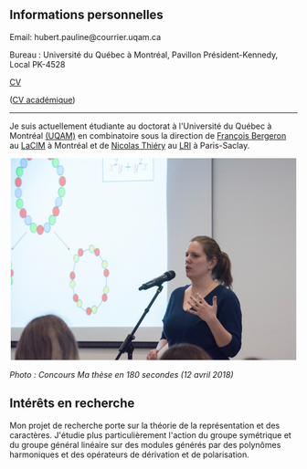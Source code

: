 ## Informations personnelles

<span class="email">Email: hubert.pauline<span></span><span>@</span><span></span>courrier.uqam<span>.</span>ca</span><span class="border"> </span>

Bureau : Université du Québec à Montréal, Pavillon Président-Kennedy, Local PK-4528

[CV](cv_phubert.pdf)

([CV académique](cv_academique_phubert.pdf))

******

Je suis actuellement étudiante au doctorat à l'Université du Québec à Montréal [(UQAM)](https://math.uqam.ca/)
en combinatoire sous la direction de [François Bergeron](http://bergeron.math.uqam.ca/fr/) au [LaCIM](http://lacim.uqam.ca/) à Montréal 
et de [Nicolas Thiéry](http://nicolas.thiery.name/) au [LRI](https://www.universite-paris-saclay.fr/fr/recherche/laboratoire/laboratoire-de-recherche-en-informatique-lri) à Paris-Saclay.  

<p align="center">
  <img src="photo.png" alt="photoMT180">
</p>

*Photo : Concours Ma thèse en 180 secondes (12 avril 2018)*

## Intérêts en recherche

Mon projet de recherche porte sur la théorie de la représentation et des caractères. 
J'étudie plus particulièrement l'action du groupe symétrique et du groupe général linéaire
sur des modules générés par des polynômes harmoniques et des opérateurs de dérivation et de polarisation. 

